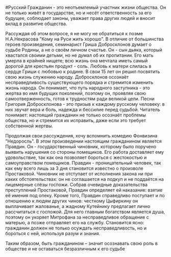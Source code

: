 #Русский 
Гражданин - это неотъемлемый участник жизни общества. Он не только живёт в государстве, но и несёт ответственность за его будущее, соблюдает законы, уважает права других людей и вносит вклад в развитие общества.

Рассуждая об этом вопросе, я не могу не обратиться к поэме Н.А.Некрасова "Кому на Руси жить хорошо". В отличие от большинства героев произведения, семинарист Гриша Добросклонов думает о судьбе Родины, а не о своём личном счастье. Он - сын дьяка, который хвастался своими детьми, но не думал об их пропитании. Его мать умерла в крайней нищете; всю жизнь она мечтала иметь самый дорогой для крестьян продукт - соль. Любовь к матери слилась в сердце Гриши с любовью к родине. В свои 15 лет он решил посвятить свою жизнь служению народу. Добросклонов осознаёт несправедливость существующего порядка и стремится изменить жизнь народа. Он понимает, что путь народного заступника - это жертва во имя будущих поколений, поэтому он, проявляя свою самоотверженность, готов к трудностям ради великой цели. Песни Григория Добросклонова - это призыв к каждому русскому человеку: в них звучат вера и боль, надежда и бессилие перед судьбой. Читатель понимает: настоящий гражданин не только осознаёт проблемы общества, но и стремится их исправить, даже если это требует собственной жертвы. 

Продолжая свои рассуждения, хочу вспомнить комедию Фонвизина "Недоросль". В этом произведении настоящим гражданином является Правдин. Он - государственный чиновник, которому было поручено выявить нарушения со стороны помещиков. Его работа доставляет ему удовольствие, так как она позволяет бороться с жестокостью и самоуправством помещиков. Правдин - проницательный человек, так как ему всего лишь за 3 дня становится известно о произволе Простаковой. Чиновник не отступает от исполнения закона ни при каких обстоятельствах: он не соглашается на подкуп и не поддаётся на лицемерные слёзы госпожи. Собрав очевидные доказательства преступлений Простаковой, Правдин определяет ей наказание: взятие её имения под опеку. Кроме того, Правдин справедливо поступает и по отношению к людям других чинов: честному Цыфиркину он выплачивает жалованье, а жадному Кутейнику предлагает лично рассчитаться с госпожой. Для него главным богатством является душа, поэтому он укоряет Митрофана за несправедливое обращение с матерью, а позже отправляет его на службу. Становится ясно: гражданин должен не только осуждать несправедливость, но и бороться с ней, используя разум и знания. 

Таким образом, быть гражданином – значит осознавать свою роль в обществе и не оставаться безразличным к его судьбе